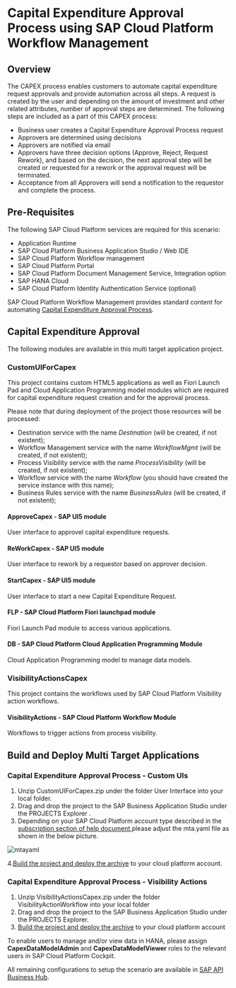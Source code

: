 # Capital Expenditure Approval Process using SAP Cloud Platform Workflow Management
## Overview
The CAPEX process enables customers to automate capital expenditure request approvals and provide automation across all steps. A request is created by the user and depending on the amount of investment and other related attributes, number of approval steps are determined.  The following steps are included as a part of this CAPEX process:
- Business user creates a Capital Expenditure Approval Process request
- Approvers are determined using decisions
- Approvers are notified via email
- Approvers have three decision options (Approve, Reject, Request Rework), and based on the decision, the next approval step will be created or requested for a rework or the approval request will be terminated.
- Acceptance from all Approvers will send a notification to the requestor and complete the process.
## Pre-Requisites
The following SAP Cloud Platform services are required for this scenario:
  - Application Runtime
  - SAP Cloud Platform Business Application Studio / Web IDE
  - SAP Cloud Platform Workflow management
  - SAP Cloud Platform Portal
  - SAP Cloud Platform Document Management Service, Integration option
  - SAP HANA Cloud
  - SAP Cloud Platform Identity Authentication Service (optional)
  
SAP Cloud Platform Workflow Management provides standard content for automating [Capital Expenditure Approval Process](https://api.sap.com/package/sapcapitalexpenditureapprovalprocess?section=Overview).

## Capital Expenditure Approval
The following modules are available in this multi target application project.
### CustomUIForCapex
This project contains custom HTML5 applications as well as Fiori Launch Pad and Cloud Application Programming model modules which are required for capital expenditure request creation and for the approval process. 

Please note that during deployment of the project those resources will be processed:
  - Destination service with the name *Destination* (will be created, if not existent);
  - Workflow Management service with the name *WorkflowMgmt* (will be created, if not existent);
  - Process Visibility service with the name *ProcessVisibility* (will be created, if not existent);
  - Workflow service with the name *Workflow* (you should have created the service instance with this name);
  - Business Rules service with the name *BusinessRules* (will be created, if not existent);

#### ApproveCapex - SAP UI5 module
User interface to approvel capital expenditure requests.
#### ReWorkCapex  - SAP UI5 module
User interface to rework by a requestor based on approver decision.
#### StartCapex   - SAP UI5 module
User interface to start a new Capital Expenditure Request.
#### FLP          - SAP Cloud Platform Fiori launchpad module
Fiori Launch Pad module to access various applications.
#### DB           - SAP Cloud Platform Cloud Application Programming Module
Cloud Application Programming model to manage data models.
### VisibilityActionsCapex
This project contains the workflows used by SAP Cloud Platform Visibility action workflows. 

#### VisibilityActions  -  SAP Cloud Platform Workflow Module
Workflows to trigger actions from process visibility.

## Build and Deploy Multi Target Applications

### Capital Expenditure Approval Process - Custom UIs
1. Unzip CustomUIForCapex.zip under the folder User Interface into your local folder.
2. Drag and drop the project to the SAP Business Application Studio under the PROJECTS Explorer .
3. Depending on your SAP Cloud Platform account type described in the [subscription section of help document](https://help.sap.com/viewer/6f55baaf330443bd8132d071581bbae6/Cloud/en-US/c63dffcfd1cd4373bee43490c7d2e4bd.html),please adjust the mta.yaml file as shown in the below picture.

![mtayaml](https://github.com/SAP-samples/cloud-workflow-samples/blob/master/cf-capitalexpenditure-lp/images/mta.yaml.changes.png?raw=true)

4.[Build the project and deploy the archive](https://help.sap.com/viewer/9d1db9835307451daa8c930fbd9ab264/Cloud/en-US/97ef204c568c4496917139cee61224a6.html)  to your cloud platform account.

### Capital Expenditure Approval Process - Visibility Actions
1. Unzip VisibilityActionsCapex.zip under the folder VisibilityActionWorkflow into your local folder
2. Drag and drop the project to the SAP Business Application Studio under the PROJECTS Explorer.
3. [Build the project and deploy the archive](https://help.sap.com/viewer/9d1db9835307451daa8c930fbd9ab264/Cloud/en-US/97ef204c568c4496917139cee61224a6.html)  to your cloud platform account

To enable users to manage and/or view data in HANA, please assign **CapexDataModelAdmin** and **CapexDataModelViewer** roles to the relevant users in SAP Cloud Platform Cockpit.

All remaining configurations to setup the scenario are available in [SAP API Business Hub](https://api.sap.com/package/sapcapitalexpenditureapprovalprocess?section=Overview).
